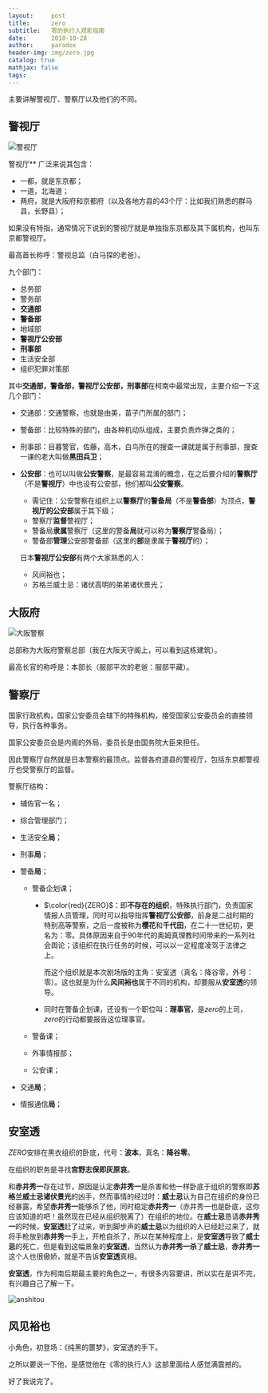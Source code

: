 ```yaml
---
layout:     post
title:      zero
subtitle:   零的执行人观影指南
date:       2018-10-28
author:     paradox
header-img: img/zero.jpg
catalog: true
mathjax: false
tags:
---
```


主要讲解警视厅、警察厅以及他们的不同。

## 警视厅

![警视厅](https://raw.githubusercontent.com/paradoxtown/paradoxtown.github.io/master/img/警视厅.jpg)

警视厅** 广泛来说其包含：

- 一都，就是东京都；
- 一道，北海道；
- 两府，就是大阪府和京都府（以及各地方县的43个厅：比如我们熟悉的群马县，长野县）；

如果没有特指，通常情况下说到的警视厅就是单独指东京都及其下属机构，也叫东京都警视厅。

最高首长称呼：警视总监（白马探的老爸）。

九个部门：

- 总务部
- 警务部
- **交通部**
- **警备部**
- 地域部
- **警视厅公安部**
- **刑事部**
- 生活安全部
- 组织犯罪对策部

其中**交通部，警备部，警视厅公安部，刑事部**在柯南中最常出现，主要介绍一下这几个部门：

- 交通部：交通警察，也就是由美，苗子门所属的部门；

- 警备部：比较特殊的部门，由各种机动队组成，主要负责炸弹之类的；

- 刑事部：目暮警官，佐藤，高木，白鸟所在的搜查一课就是属于刑事部，搜查一课的老大叫做**黑田兵卫**；

- **公安部**：也可以叫做**公安警察**，是最容易混淆的概念，在之后要介绍的**警察厅**（不是**警视厅**）中也设有公安部，他们都叫**公安警察**。

  - 需记住：公安警察在组织上以**警察厅**的**警备局**（不是**警备部**）为顶点，**警视厅的公安部**属于其下级；
  - 警察厅**监督**警视厅；
  - 警备局**隶属**警察厅（这里的警备**局**就可以称为**警察厅**警备局）；
  - 警备部**管理**公安部警备部（这里的**部**是隶属于**警视厅**的）；

  日本**警视厅公安部**有两个大家熟悉的人：

  - 风间裕也；
  - 苏格兰威士忌：诸伏高明的弟弟诸伏景光；

## 大阪府

![大阪警察](https://raw.githubusercontent.com/paradoxtown/paradoxtown.github.io/master/img/大阪警察.jpg)

总部称为大阪府警察总部（我在大阪天守阁上，可以看到这栋建筑）。

最高长官的称呼是：本部长（服部平次的老爸：服部平藏）。

## 警察厅

国家行政机构，国家公安委员会辖下的特殊机构，接受国家公安委员会的直接领导，执行各种事务。

国家公安委员会是内阁的外局，委员长是由国务院大臣来担任。

因此警察厅自然就是日本警察的最顶点。监督各府道县的警视厅，包括东京都警视厅也受警察厅的监督。

警察厅结构：

- 辅佐官一名；

- 综合管理部门；

- 生活安全**局**；

- 刑事**局**；

- 警备**局**；

  - 警备企划课；

    - $\color{red}{ZERO}$：即**不存在的组织**，特殊执行部门，负责国家情报人员管理，同时可以指导指挥**警视厅公安部**，前身是二战时期的特别高等警察，之后一度被称为**樱花**和**千代田**，在二十一世纪初，更名为：零。具体原因来自于90年代的奥姆真理教时间带来的一系列社会舆论；该组织在执行任务的时候，可以以一定程度凌驾于法律之上。

      而这个组织就是本次剧场版的主角：安室透（真名：降谷零，外号：零）。这也就是为什么**风间裕也**属于不同的机构，却要服从**安室透**的领导。

    - 同时在警备企划课，还设有一个职位叫：**理事官**，是$zero$的上司，$zero$的行动都要报告这位理事官。

  - 警备课；

  - 外事情报部；

  - 公安课；

- 交通**局**；

- 情报通信**局**；

## 安室透

$ZERO$安排在黑衣组织的卧底，代号：**波本**，真名：**降谷零**。

在组织的职务是寻找**宫野志保即灰原哀**。

和**赤井秀一**存在过节，原因是认定**赤井秀一**是杀害和他一样卧底于组织的警察即**苏格兰威士忌诸伏景光**的凶手，然而事情的经过时：**威士忌**认为自己在组织的身份已经暴露，希望**赤井秀一**能够杀了他，同时稳定**赤井秀一**（赤井秀一也是卧底，这你应该知道的吧！虽然现在已经从组织脱离了）在组织的地位。在**威士忌**恳请**赤井秀一**的时候，**安室透**赶了过来，听到脚步声的**威士忌**以为组织的人已经赶过来了，就将手枪放到**赤井秀一**手上，开枪自杀了，所以在某种程度上，是**安室透**导致了**威士忌**的死亡，但是看到这幅景象的**安室透**，当然认为**赤井秀一杀**了**威士忌**，**赤井秀一**这个人也很傲娇，就是不告诉**安室透**真相。

**安室透**，作为柯南后期最主要的角色之一，有很多内容要讲，所以实在是讲不完，有兴趣自己了解一下。

![anshitou](https://raw.githubusercontent.com/paradoxtown/paradoxtown.github.io/master/img/anshitou.jpg)

## 风见裕也

小角色，初登场：《纯黑的噩梦》，安室透的手下。

之所以要说一下他，是感觉他在《零的执行人》这部里面给人感觉满震撼的。

好了我说完了。


